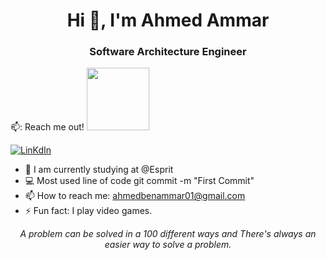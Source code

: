 <h1 align="center">Hi 👋, I'm Ahmed Ammar</h1>
<h3 align="center">Software Architecture Engineer</h3>

📫: Reach me out! <img src="https://raw.githubusercontent.com/ShahriarShafin/ShahriarShafin/main/Assets/handshake.gif" width="100px" style="max-width: 100%;">

<a href="[https://www.linkedin.com/in/ahmed-ammar-58161723b/" rel="nofollow"><img src="https://img.shields.io/badge/LinkedIn-0077B5?style=for-the-badge&logo=linkedin&logoColor=white" alt="LinKdIn"></a>

- 🔭 I am currently studying at @Esprit
- 💻 Most used line of code git commit -m "First Commit"
- 📫 How to reach me: ahmedbenammar01@gmail.com
- ⚡  Fun fact: I play video games.


<p align="center">
  <i style="display: block; text-align: center;">A problem can be solved in a 100 different ways and There's always an easier way to solve a problem.</i>
</p>
